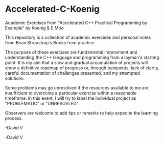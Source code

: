 # Accelerated-C-Koenig
Academic Exercises from "Accelerated C++ Practical Programming by Example" by Koenig &amp; E.Moo

This repository is a collection of academic exercises and personal notes from Brian Stroustrup's Books from practice. 

The purpose of these exercises are fundamental improvment and understanding the C++ language and programming from a layman's
starting point. It is my aim that a slow and gradual accumulation of projects will show a definitive roadmap of progress or, through painpoints, lack of clarity, careful documentation of challenges presented, and my attempted solutions.

Some problems may go unresolved if the resources available to me are insufficient to overcome a particular exercise within a reasonable timeframe. In this event, I will try to label the individual project as "PROBLEMATIC" or "UNRESOVLED".

Observers are welcome to add tips or remarks to help expedite the learning process.

-David V

-David V
